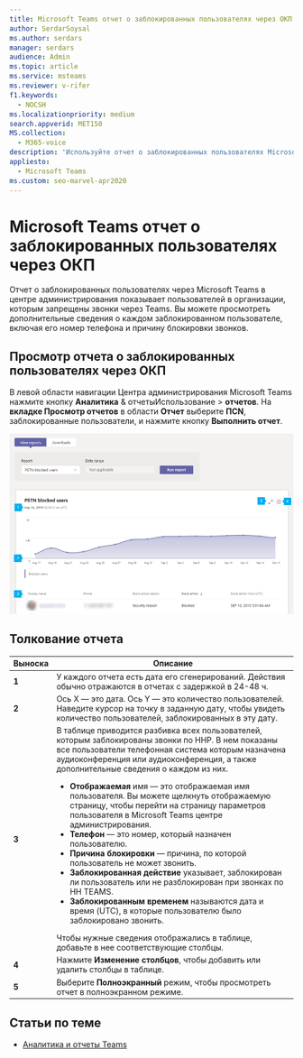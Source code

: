 ```yaml
---
title: Microsoft Teams отчет о заблокированных пользователях через ОКП
author: SerdarSoysal
ms.author: serdars
manager: serdars
audience: Admin
ms.topic: article
ms.service: msteams
ms.reviewer: v-rifer
f1.keywords:
  - NOCSH
ms.localizationpriority: medium
search.appverid: MET150
MS.collection:
  - M365-voice
description: 'Используйте отчет о заблокированных пользователях Microsoft Teams центре администрирования для получения общего Teams пользователей организации, которые не могут делать звонки по ЗВОНКОВ по ННР.'
appliesto:
  - Microsoft Teams
ms.custom: seo-marvel-apr2020
---
```

# <a name="microsoft-teams-pstn-blocked-users-report"></a>Microsoft Teams отчет о заблокированных пользователях через ОКП

Отчет о заблокированных пользователях через Microsoft Teams в центре администрирования показывает пользователей в организации, которым запрещены звонки через Teams. Вы можете просмотреть дополнительные сведения о каждом заблокированном пользователе, включая его номер телефона и причину блокировки звонков.

## <a name="view-the-pstn-blocked-users-report"></a>Просмотр отчета о заблокированных пользователях через ОКП

В левой области навигации Центра администрирования Microsoft Teams нажмите кнопку **Аналитика** & отчетыИспользование  > **отчетов**. На **вкладке Просмотр отчетов** в области **Отчет** выберите **ПСN**, заблокированные пользователи, и нажмите кнопку **Выполнить отчет**.

![Снимок экрана: отчет об отчете о заблокированных пользователях через ННР в Центре администрирования.](../media/teams-reports-pstn-blocked-users-with-callouts.png "Снимок экрана: отчет о заблокированных пользователях через Microsoft Teams с пронулированной звонковой")

## <a name="interpret-the-report"></a>Толкование отчета

|Выноска |Описание  |
|--------|-------------|
|**1**   |У каждого отчета есть дата его сгенерирований. Действия обычно отражаются в отчетах с задержкой в 24-48 ч. |
|**2**   |Ось X — это дата. Ось Y — это количество пользователей. <br>Наведите курсор на точку в заданную дату, чтобы увидеть количество пользователей, заблокированных в эту дату. |
|**3**   |В таблице приводится разбивка всех пользователей, которым заблокированы звонки по ННР.  В нем показаны все пользователи телефонная система которым назначена аудиоконференция или аудиоконференция, а также дополнительные сведения о каждом из них. <ul><li>**Отображаемая** имя — это отображаемая имя пользователя. Вы можете щелкнуть отображаемую страницу, чтобы перейти на страницу параметров пользователя в Microsoft Teams центре администрирования. </li> <li>**Телефон** — это номер, который назначен пользователю.</li> <li>**Причина блокировки** — причина, по которой пользователь не может звонить.</li><li>**Заблокированная действие** указывает, заблокирован ли пользователь или не разблокирован при звонках по НН TEAMS.</li> <li>**Заблокированным временем** называются дата и время (UTC), в которые пользователю было заблокировано звонить.</li></li> </ul>Чтобы нужные сведения отображались в таблице, добавьте в нее соответствующие столбцы. |
|**4**   |Нажмите **Изменение столбцов**, чтобы добавить или удалить столбцы в таблице.|
|**5**   |Выберите **Полноэкранный** режим, чтобы просмотреть отчет в полноэкранном режиме.|

## <a name="related-topics"></a>Статьи по теме

- [Аналитика и отчеты Teams](teams-reporting-reference.md)